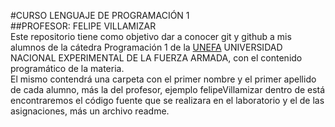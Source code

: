 #CURSO LENGUAJE DE PROGRAMACIÓN 1  
##PROFESOR: FELIPE VILLAMIZAR    
Este repositorio tiene como objetivo dar a conocer git y github a mis alumnos de la 
cátedra Programación 1 de la [UNEFA](http://www.unefa.edu.ve/portal/) 
UNIVERSIDAD NACIONAL EXPERIMENTAL DE LA FUERZA ARMADA, con el contenido 
programático de la materia.  
El mismo contendrá una carpeta con el primer nombre y el primer 
apellido de cada alumno, más la del profesor, ejemplo felipeVillamizar 
dentro de está encontraremos el código fuente que se realizara en 
el laboratorio y el de las asignaciones, más un archivo readme.
